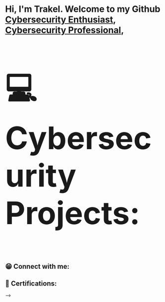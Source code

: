 <h1>Hi, I'm Trakel. Welcome to my Github <br/><a href="https://github.com/TrakelW">Cybersecurity Enthusiast</a>, <a href="https://www.linkedin.com/in/joshmadakor/">Cybersecurity Professional</a>, 

<h2><p style="font-size:100px">&#128187; Cybersecurity Projects:</h2>

<h2>&#128513; Connect with me:</h2>
<h2>&#127881; Certifications:</h2>


-->
